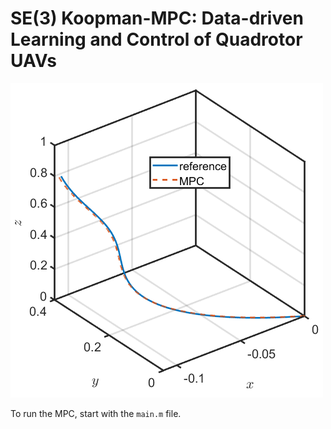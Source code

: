 # SE(3) Koopman-MPC: Data-driven Learning and Control of Quadrotor UAVs
![Screenshot](Figures/MPC_traj_1.png)

To run the MPC, start with the ```main.m``` file.
